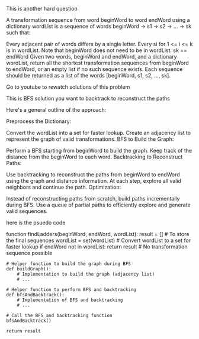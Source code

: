This is another hard question 

A transformation sequence from word beginWord to word endWord using a dictionary wordList is a sequence of words beginWord -> s1 -> s2 -> ... -> sk such that:

Every adjacent pair of words differs by a single letter.
Every si for 1 <= i <= k is in wordList. Note that beginWord does not need to be in wordList.
sk == endWord
Given two words, beginWord and endWord, and a dictionary wordList, return all the shortest transformation sequences from beginWord to endWord, or an empty list if no such sequence exists. Each sequence should be returned as a list of the words [beginWord, s1, s2, ..., sk].


Go to youtube to rewatch solutions of this problem 

This is BFS solution you want to backtrack to reconstruct the paths 

Here's a general outline of the approach:

Preprocess the Dictionary:

Convert the wordList into a set for faster lookup.
Create an adjacency list to represent the graph of valid transformations.
BFS to Build the Graph:

Perform a BFS starting from beginWord to build the graph.
Keep track of the distance from the beginWord to each word.
Backtracking to Reconstruct Paths:

Use backtracking to reconstruct the paths from beginWord to endWord using the graph and distance information.
At each step, explore all valid neighbors and continue the path.
Optimization:

Instead of reconstructing paths from scratch, build paths incrementally during BFS.
Use a queue of partial paths to efficiently explore and generate valid sequences.


here is the psuedo code 

function findLadders(beginWord, endWord, wordList):
    result = []  # To store the final sequences
    wordList = set(wordList)  # Convert wordList to a set for faster lookup
    if endWord not in wordList:
        return result  # No transformation sequence possible

    # Helper function to build the graph during BFS
    def buildGraph():
        # Implementation to build the graph (adjacency list)
        # ...

    # Helper function to perform BFS and backtracking
    def bfsAndBacktrack():
        # Implementation of BFS and backtracking
        # ...

    # Call the BFS and backtracking function
    bfsAndBacktrack()

    return result
